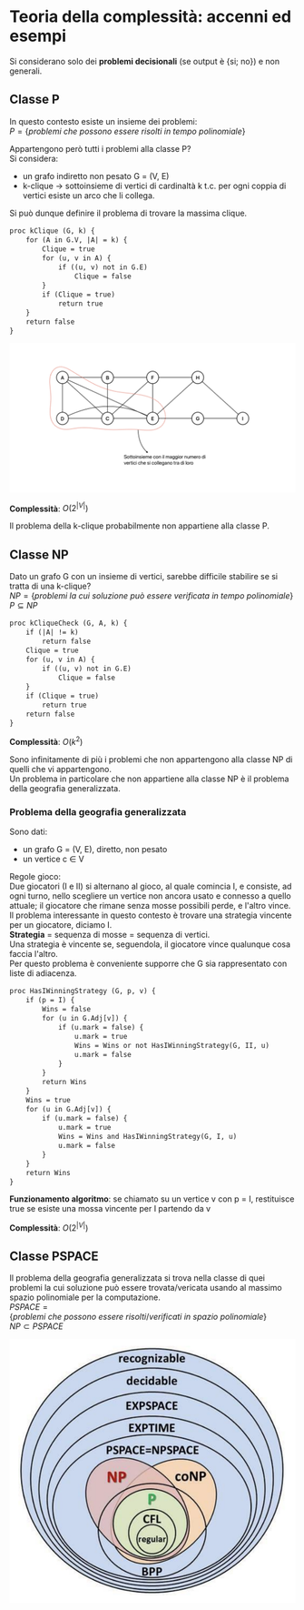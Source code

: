 # Teoria della complessità: accenni ed esempi
Si considerano solo dei **problemi decisionali** (se output è {si; no}) e non generali.

## Classe P
In questo contesto esiste un insieme dei problemi:  
$P = \{problemi\ che\ possono\ essere\ risolti\ in\ tempo\ polinomiale\}$

Appartengono però tutti i problemi alla classe P?  
Si considera:
- un grafo indiretto non pesato G = (V, E)
- k-clique -> sottoinsieme di vertici di cardinaltà k t.c. per ogni coppia di vertici esiste un arco che li collega.

Si può dunque definire il problema di trovare la massima clique.

```pseudocode
proc kClique (G, k) {
    for (A in G.V, |A| = k) {
        Clique = true
        for (u, v in A) {
            if ((u, v) not in G.E)
                Clique = false
        }
        if (Clique = true)
            return true
    }
    return false
}
```

![alt text](images/17_00.png)

**Complessità**: $O(2^{|V|})$

Il problema della k-clique probabilmente non appartiene alla classe P.

## Classe NP
Dato un grafo G con un insieme di vertici, sarebbe difficile stabilire se si tratta di una k-clique?  
$NP = \{problemi\ la\ cui\ soluzione\ può\ essere\ verificata\ in\ tempo\ polinomiale\}$  
$P \subseteq NP$

```pseudocode
proc kCliqueCheck (G, A, k) {
    if (|A| != k)
        return false
    Clique = true
    for (u, v in A) {
        if ((u, v) not in G.E)
            Clique = false
    }
    if (Clique = true)
        return true
    return false
}
```

**Complessità**: $O(k^2)$

Sono infinitamente di più i problemi che non appartengono alla classe NP di quelli che vi appartengono.  
Un problema in particolare che non appartiene alla classe NP è il problema della geografia generalizzata.

### Problema della geografia generalizzata
Sono dati:
- un grafo G = (V, E), diretto, non pesato
- un vertice c ∈ V

Regole gioco:  
Due giocatori (I e II) si alternano al gioco, al quale comincia I, e consiste, ad ogni turno, nello scegliere un vertice non ancora usato e connesso a quello attuale; il giocatore che rimane senza mosse possibili perde, e l'altro vince.  
Il problema interessante in questo contesto è trovare una strategia vincente per un giocatore, diciamo I.  
**Strategia** = sequenza di mosse = sequenza di vertici.  
Una strategia è vincente se, seguendola, il giocatore vince qualunque cosa faccia l'altro.  
Per questo problema è conveniente supporre che G sia rappresentato con liste di adiacenza.

```pseudocode
proc HasIWinningStrategy (G, p, v) {
    if (p = I) {
        Wins = false
        for (u in G.Adj[v]) {
            if (u.mark = false) {
                u.mark = true
                Wins = Wins or not HasIWinningStrategy(G, II, u)
                u.mark = false
            }
        }
        return Wins
    }
    Wins = true
    for (u in G.Adj[v]) {
        if (u.mark = false) {
            u.mark = true
            Wins = Wins and HasIWinningStrategy(G, I, u)
            u.mark = false
        }
    }
    return Wins
}
```

**Funzionamento algoritmo**: se chiamato su un vertice v con p = I, restituisce true se esiste una mossa vincente per I  partendo da v

**Complessità**: $O(2^{|V|})$

## Classe PSPACE
Il problema della geografia generalizzata si trova nella classe di quei problemi la cui soluzione può essere trovata/vericata usando al massimo spazio polinomiale per la computazione.  
$PSPACE = \{problemi\ che\ possono\ essere\ risolti/verificati\ in\ spazio\ polinomiale\}$  
$NP \subset PSPACE$

![alt text](images/17_01.png)